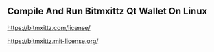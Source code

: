 ## Compile And Run Bitmxittz Qt Wallet On Linux



https://bitmxittz.com/license/

https://bitmxittz.mit-license.org/
